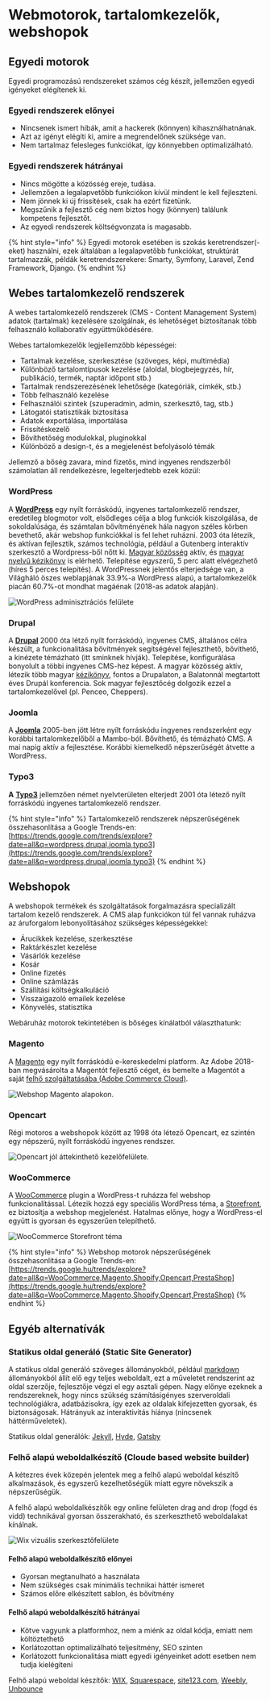 # Webmotorok, tartalomkezelők, webshopok

## Egyedi motorok

Egyedi programozású rendszereket számos cég készít, jellemzően egyedi igényeket elégítenek ki.

### Egyedi rendszerek előnyei

* Nincsenek ismert hibák, amit a hackerek \(könnyen\) kihasználhatnának.
* Azt az igényt elégíti ki, amire a megrendelőnek szüksége van.
* Nem tartalmaz felesleges funkciókat, így könnyebben optimalizálható.

### Egyedi rendszerek hátrányai

* Nincs mögötte a közösség ereje, tudása.
* Jellemzően a legalapvetőbb funkciókon kívül mindent le kell fejleszteni.
* Nem jönnek ki új frissítések, csak ha ezért fizetünk.
* Megszűnik a fejlesztő cég nem biztos hogy \(könnyen\) találunk kompetens fejlesztőt.
* Az egyedi rendszerek költségvonzata is magasabb.

{% hint style="info" %}
Egyedi motorok esetében is szokás keretrendszer\(-eket\) használni, ezek általában a legalapvetőbb funkciókat, struktúrát tartalmazzák, példák keretrendszerekere: Smarty, Symfony, Laravel, Zend Framework, Django.
{% endhint %}

## Webes tartalomkezelő rendszerek 

A webes tartalomkezelő rendszerek \(CMS - Content Management System\) adatok \(tartalmak\) kezelésére szolgálnak, és lehetőséget biztosítanak több felhasználó kollaboratív együttműködésére.

Webes tartalomkezelők legjellemzőbb képességei:

* Tartalmak kezelése, szerkesztése \(szöveges, képi, multimédia\)
* Különböző tartalomtípusok kezelése \(aloldal, blogbejegyzés, hír, publikáció, termék, naptár időpont stb.\)
* Tartalmak rendszerezésének lehetősége \(kategóriák, cimkék, stb.\)
* Több felhasználó kezelése
* Felhasználói szintek \(szuperadmin, admin, szerkesztő, tag, stb.\)
* Látogatói statisztikák biztosítása
* Adatok exportálása, importálása
* Frissítéskezelő
* Bővíthetőség modulokkal, pluginokkal
* Különböző a design-t, és a megjelenést befolyásoló témák

Jellemző a bőség zavara, mind fizetős, mind ingyenes rendszerből számolatlan áll rendelkezésre, legelterjedtebb ezek közül:

### WordPress

A [**WordPress**](https://wordpress.org/) egy nyílt forráskódú, ingyenes tartalomkezelő rendszer, eredetileg blogmotor volt, elsődleges célja a blog funkciók kiszolgálása, de sokoldalúsága, és számtalan bővítményének hála nagyon széles körben bevethető, akár webshop funkciókkal is fel lehet ruházni. 2003 óta létezik, és aktívan fejlesztik, számos technológia, például a Gutenberg interaktív szerkesztő a Wordpress-ből nőtt ki. [Magyar közösség](http://wphu.org/) aktív, és [magyar nyelvű kézikönyv](https://wphu.org/wordpress-kezikonyv/) is elérhető. Telepítése egyszerű, 5 perc alatt elvégezhető \(híres 5 perces telepítés\). A WordPressnek jelentős elterjedsége van, a Világháló öszes weblapjának 33.9%-a WordPress alapú, a tartalomkezelők piacán 60.7%-ot mondhat magáénak \(2018-as adatok alapján\).

![WordPress adminisztr&#xE1;ci&#xF3;s fel&#xFC;lete](../.gitbook/assets/wp-admin.png)

### Drupal

A [**Drupal**](https://www.drupal.org/) 2000 óta létző nyílt forráskódú, ingyenes CMS, általános célra készült, a funkcionalitása bővítmények segítségével fejleszthető, bővíthető, a kinézete témázható \(itt sminknek hívják\). Telepítése, konfigurálása bonyolult a többi ingyenes CMS-hez képest. A magyar közösség aktív, létezik több magyar [kézikönyv](https://www.drupal.org/hu/docs/user_guide/hu/index.html), fontos a Drupalaton, a Balatonnál megtartott éves Drupál konferencia. Sok magyar fejlesztőcég dolgozik ezzel a tartalomkezelővel \(pl. Penceo, Cheppers\).

### Joomla

A [**Joomla**](https://www.joomla.org) 2005-ben jött létre nyílt forráskódu ingyenes rendszerként egy korábbi tartalomkezelőből a Mambo-ból. Bővíthető, és témázható CMS. A mai napig aktív a fejlesztése. Korábbi kiemelkedő népszerűségét átvette a WordPress.

### Typo3

**A** [**Typo3**](https://typo3.org/) jellemzően német nyelvterületen elterjedt 2001 óta létező nyílt forráskódú ingyenes tartalomkezelő rendszer.

{% hint style="info" %}
Tartalomkezelő rendszerek népszerűségének összehasonlítása a Google Trends-en: [https://trends.google.com/trends/explore?date=all&q=wordpress,drupal,joomla,typo3](https://trends.google.com/trends/explore?date=all&q=wordpress,drupal,joomla,typo3)
{% endhint %}

## Webshopok

A webshopok termékek és szolgáltatások forgalmazásra specializált tartalom kezelő rendszerek. A CMS alap funkciókon túl fel vannak ruházva az áruforgalom lebonyolításához szükséges képességekkel:

* Árucikkek kezelése, szerkesztése
* Raktárkészlet kezelése
* Vásárlók kezelése
* Kosár
* Online fizetés
* Online számlázás
* Szállítási költségkalkuláció
* Visszaigazoló emailek kezelése
* Könyvelés, statisztika

Webáruház motorok tekintetében is bőséges kínálatból választhatunk:

### Magento

A [Magento](https://magento.com/home_page) egy nyílt forráskódú e-kereskedelmi platform. Az Adobe 2018-ban megvásárolta a Magentót fejlesztő céget, és bemelte a Magentót a saját [felhő szolgáltatásába \(Adobe Commerce Cloud\)](https://www.adobe.com/commerce/magento.html).

![Webshop Magento alapokon.](../.gitbook/assets/magento-skin.png)

### Opencart

Régi motoros a webshopok között az 1998 óta létező Opencart, ez szintén egy népszerű, nyílt forráskódú ingyenes rendszer.

![Opencart j&#xF3;l &#xE1;ttekinthet&#x151; kezel&#x151;fel&#xFC;lete.](../.gitbook/assets/opencart.png)

### WooCommerce

A [WooCommerce](https://woocommerce.com/) plugin a WordPress-t ruházza fel webshop funkcionalítással. Létezik hozzá egy speciális WordPress téma, a [Storefront](https://woocommerce.com/storefront/), ez biztosítja a webshop megjelenést. Hatalmas előnye, hogy a WordPress-el együtt is gyorsan és egyszerűen telepíthető.

![WooCommerce Storefront t&#xE9;ma](../.gitbook/assets/storefront-demo%20%281%29.png)

{% hint style="info" %}
Webshop motorok népszerűségének összehasonlítása a Google Trends-en: [https://trends.google.hu/trends/explore?date=all&q=WooCommerce,Magento,Shopify,Opencart,PrestaShop](https://trends.google.hu/trends/explore?date=all&q=WooCommerce,Magento,Shopify,Opencart,PrestaShop)
{% endhint %}

## Egyéb alternatívák

### Statikus oldal generáló \(Static Site Generator\)

A statikus oldal generáló szöveges állományokból, például [markdown](https://www.markdownguide.org/getting-started) állományokból állít elő egy teljes weboldalt, ezt a műveletet rendszerint az oldal szerzője, fejlesztője végzi el egy asztali gépen. Nagy előnye ezeknek a rendszereknek, hogy nincs szükség számításigényes szerveroldali technológiákra, adatbázisokra, így ezek az oldalak kifejezetten gyorsak, és biztonságosak. Hátrányuk az interaktivitás hiánya \(nincsenek háttérműveletek\). 

Statikus oldal generálók: [Jekyll](https://jekyllrb.com/), [Hyde](http://hyde.github.io/), [Gatsby](https://www.gatsbyjs.org/)

### Felhő alapú weboldalkészítő \(Cloude based website builder\)

A kétezres évek közepén jelentek meg a felhő alapú weboldal készítő alkalmazások, és egyszerű kezelhetőségük miatt egyre növekszik a népszerűségük.

A felhő alapú weboldalkészítők egy online felületen drag and drop \(fogd és vidd\) technikával gyorsan összerakható, és szerkeszthető weboldalakat kínálnak.

![Wix vizu&#xE1;lis szerkeszt&#x151;fel&#xFC;lete](../.gitbook/assets/wix.png)

#### Felhő alapú weboldalkészítő előnyei

* Gyorsan megtanulható a használata
* Nem szükséges csak minimális technikai háttér ismeret
* Számos előre elkészített sablon, és bővítmény

#### Felhő alapú weboldalkészítő hátrányai

* Kötve vagyunk a platformhoz, nem a miénk az oldal kódja, emiatt nem költöztethető
* Korlátozottan optimalizálható teljesítmény, SEO szinten
* Korlátozott funkcionalitása miatt egyedi igényeinket adott esetben nem tudja kielégíteni

Felhő alapú weboldal készítők: [WIX](https://www.wix.com/), [Squarespace](https://www.squarespace.com/), [site123.com](https://app.site123.com/), [Weebly](https://www.weebly.com/), [Unbounce](https://unbounce.com)



